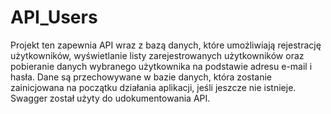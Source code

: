 # API_Users
Projekt ten zapewnia API wraz z bazą danych, które umożliwiają rejestrację użytkowników, 
wyświetlanie listy zarejestrowanych użytkowników oraz pobieranie danych wybranego użytkownika na podstawie adresu e-mail i hasła. 
Dane są przechowywane w bazie danych, która zostanie zainicjowana na początku działania aplikacji, jeśli jeszcze nie istnieje. 
Swagger został użyty do udokumentowania API.
